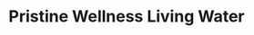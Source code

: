 ---
title: "Pristine Wellness Living Water"
url: /lake-forest/pristine-wellness-living-water/
shop: water
---
